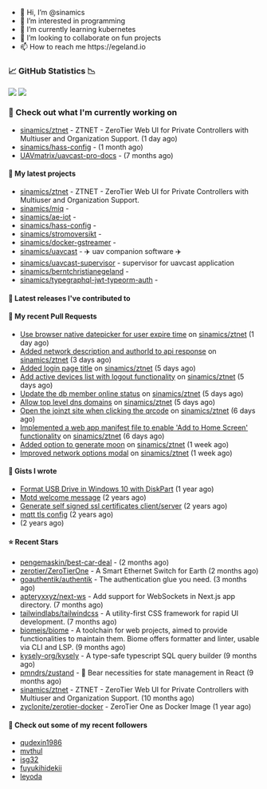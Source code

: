 <p align="center">
  <ul>
    <li>👋 Hi, I’m @sinamics</li>
    <li>👀 I’m interested in programming</li>
    <li>🌱 I’m currently learning kubernetes</li>
    <li>💞️ I’m looking to collaborate on fun projects</li>
    <li>📫 How to reach me https://egeland.io</li>
  </ul>
</p>

### 📈 GitHub Statistics 📉
<img align="center" src="https://githubreadme.egeland.io/?username=sinamics&show_icons=true&theme=ayu-mirage" />
<img align="center" src="https://githubreadme.egeland.io/top-langs/?username=sinamics&theme=ayu-mirage&layout=compact" />

### 👷 Check out what I'm currently working on

- [sinamics/ztnet](https://github.com/sinamics/ztnet) - ZTNET - ZeroTier Web UI for Private Controllers with Multiuser and Organization Support. (1 day ago)
- [sinamics/hass-config](https://github.com/sinamics/hass-config) -  (1 month ago)
- [UAVmatrix/uavcast-pro-docs](https://github.com/UAVmatrix/uavcast-pro-docs) -  (7 months ago)

#### 🌱 My latest projects

- [sinamics/ztnet](https://github.com/sinamics/ztnet) - ZTNET - ZeroTier Web UI for Private Controllers with Multiuser and Organization Support.
- [sinamics/miq](https://github.com/sinamics/miq) - 
- [sinamics/ae-iot](https://github.com/sinamics/ae-iot) - 
- [sinamics/hass-config](https://github.com/sinamics/hass-config) - 
- [sinamics/stromoversikt](https://github.com/sinamics/stromoversikt) - 
- [sinamics/docker-gstreamer](https://github.com/sinamics/docker-gstreamer) - 
- [sinamics/uavcast](https://github.com/sinamics/uavcast) - ✈️ uav companion software ✈️
- [sinamics/uavcast-supervisor](https://github.com/sinamics/uavcast-supervisor) - supervisor for uavcast application
- [sinamics/berntchristianegeland](https://github.com/sinamics/berntchristianegeland) - 
- [sinamics/typegraphql-jwt-typeorm-auth](https://github.com/sinamics/typegraphql-jwt-typeorm-auth) - 

#### 🔭 Latest releases I've contributed to


#### 🔨 My recent Pull Requests

- [Use browser native datepicker for user expire time](https://github.com/sinamics/ztnet/pull/517) on [sinamics/ztnet](https://github.com/sinamics/ztnet) (1 day ago)
- [Added network description and authorId to api response](https://github.com/sinamics/ztnet/pull/515) on [sinamics/ztnet](https://github.com/sinamics/ztnet) (3 days ago)
- [Added login page title](https://github.com/sinamics/ztnet/pull/513) on [sinamics/ztnet](https://github.com/sinamics/ztnet) (5 days ago)
- [Add active devices list with logout functionality](https://github.com/sinamics/ztnet/pull/512) on [sinamics/ztnet](https://github.com/sinamics/ztnet) (5 days ago)
- [Update the db member online status](https://github.com/sinamics/ztnet/pull/509) on [sinamics/ztnet](https://github.com/sinamics/ztnet) (5 days ago)
- [Allow top level dns domains](https://github.com/sinamics/ztnet/pull/507) on [sinamics/ztnet](https://github.com/sinamics/ztnet) (5 days ago)
- [Open the joinzt site when clicking the qrcode](https://github.com/sinamics/ztnet/pull/505) on [sinamics/ztnet](https://github.com/sinamics/ztnet) (6 days ago)
- [Implemented a web app manifest file to enable &#39;Add to Home Screen&#39; functionality](https://github.com/sinamics/ztnet/pull/504) on [sinamics/ztnet](https://github.com/sinamics/ztnet) (6 days ago)
- [Added option to generate moon](https://github.com/sinamics/ztnet/pull/503) on [sinamics/ztnet](https://github.com/sinamics/ztnet) (1 week ago)
- [Improved network options modal](https://github.com/sinamics/ztnet/pull/502) on [sinamics/ztnet](https://github.com/sinamics/ztnet) (1 week ago)

#### 📓 Gists I wrote

- [Format USB Drive in Windows 10 with DiskPart](https://gist.github.com/8aa001b3dbe040e07917665b6a8f59c4) (1 year ago)
- [Motd welcome message](https://gist.github.com/d1f96f39b797ccb2eba6e8bd539510bc) (2 years ago)
- [Generate self signed ssl certificates client/server](https://gist.github.com/4ecdb293851b7018a715f4186ffa1e79) (2 years ago)
- [mqtt tls config](https://gist.github.com/20d325a3d7d8d9db4c657737f93aac99) (2 years ago)
- [](https://gist.github.com/2dce8bf46e2de3f3fb642bc342d9f5a2) (2 years ago)

#### ⭐ Recent Stars

- [pengemaskin/best-car-deal](https://github.com/pengemaskin/best-car-deal) -  (2 months ago)
- [zerotier/ZeroTierOne](https://github.com/zerotier/ZeroTierOne) - A Smart Ethernet Switch for Earth (2 months ago)
- [goauthentik/authentik](https://github.com/goauthentik/authentik) - The authentication glue you need. (3 months ago)
- [apteryxxyz/next-ws](https://github.com/apteryxxyz/next-ws) - Add support for WebSockets in Next.js app directory. (7 months ago)
- [tailwindlabs/tailwindcss](https://github.com/tailwindlabs/tailwindcss) - A utility-first CSS framework for rapid UI development. (7 months ago)
- [biomejs/biome](https://github.com/biomejs/biome) - A toolchain for web projects, aimed to provide functionalities to maintain them. Biome offers formatter and linter, usable via CLI and LSP. (9 months ago)
- [kysely-org/kysely](https://github.com/kysely-org/kysely) - A type-safe typescript SQL query builder (9 months ago)
- [pmndrs/zustand](https://github.com/pmndrs/zustand) - 🐻 Bear necessities for state management in React (9 months ago)
- [sinamics/ztnet](https://github.com/sinamics/ztnet) - ZTNET - ZeroTier Web UI for Private Controllers with Multiuser and Organization Support. (10 months ago)
- [zyclonite/zerotier-docker](https://github.com/zyclonite/zerotier-docker) - ZeroTier One as Docker Image (1 year ago)

#### 👯 Check out some of my recent followers

- [qudexin1986](https://github.com/qudexin1986)
- [mvthul](https://github.com/mvthul)
- [isg32](https://github.com/isg32)
- [fuyukihidekii](https://github.com/fuyukihidekii)
- [leyoda](https://github.com/leyoda)
